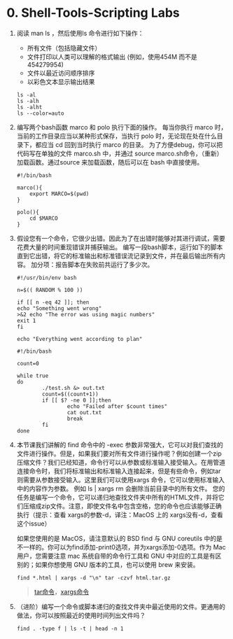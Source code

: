 # 0. Shell-Tools-Scripting Labs
1. 阅读 man ls ，然后使用ls 命令进行如下操作：
    - 所有文件（包括隐藏文件）
    - 文件打印以人类可以理解的格式输出 (例如，使用454M 而不是 454279954)
    - 文件以最近访问顺序排序
    - 以彩色文本显示输出结果
    ```shell
    ls -al
    ls -alh
    ls -alht
    ls --color=auto
    ```
2. 编写两个bash函数 marco 和 polo 执行下面的操作。 每当你执行 marco 时，当前的工作目录应当以某种形式保存，当执行 polo 时，无论现在处在什么目录下，都应当 cd 回到当时执行 marco 的目录。 为了方便debug，你可以把代码写在单独的文件 marco.sh 中，并通过 source marco.sh命令，（重新）加载函数。通过source 来加载函数，随后可以在 bash 中直接使用。
    ```shell
    #!/bin/bash

    marco(){
        export MARCO=$(pwd)
    }

    polo(){
        cd $MARCO
    }
    ```
3. 假设您有一个命令，它很少出错。因此为了在出错时能够对其进行调试，需要花费大量的时间重现错误并捕获输出。 编写一段bash脚本，运行如下的脚本直到它出错，将它的标准输出和标准错误流记录到文件，并在最后输出所有内容。 加分项：报告脚本在失败前共运行了多少次。
    ```shell
    #!/usr/bin/env bash

    n=$(( RANDOM % 100 ))

    if [[ n -eq 42 ]]; then
    echo "Something went wrong"
    >&2 echo "The error was using magic numbers"
    exit 1
    fi

    echo "Everything went according to plan"
    ```
    ```shell
    #!/bin/bash

    count=0

    while true
    do
            ./test.sh &> out.txt
            count=$((count+1))
            if [[ $? -ne 0 ]];then
                    echo "Failed after $count times"
                    cat out.txt
                    break
            fi
    done
    ```
4. 本节课我们讲解的 find 命令中的 -exec 参数非常强大，它可以对我们查找的文件进行操作。但是，如果我们要对所有文件进行操作呢？例如创建一个zip压缩文件？我们已经知道，命令行可以从参数或标准输入接受输入。在用管道连接命令时，我们将标准输出和标准输入连接起来，但是有些命令，例如tar 则需要从参数接受输入。这里我们可以使用xargs 命令，它可以使用标准输入中的内容作为参数。 例如 ls | xargs rm 会删除当前目录中的所有文件。
    您的任务是编写一个命令，它可以递归地查找文件夹中所有的HTML文件，并将它们压缩成zip文件。注意，即使文件名中包含空格，您的命令也应该能够正确执行（提示：查看 xargs的参数-d，译注：MacOS 上的 xargs没有-d，查看这个issue）

    如果您使用的是 MacOS，请注意默认的 BSD find 与 GNU coreutils 中的是不一样的。你可以为find添加-print0选项，并为xargs添加-0选项。作为 Mac 用户，您需要注意 mac 系统自带的命令行工具和 GNU 中对应的工具是有区别的；如果你想使用 GNU 版本的工具，也可以使用 brew 来安装。
    ```shell
    find *.html | xargs -d "\n" tar -czvf html.tar.gz
    ```
    > [tar命令](https://wangchujiang.com/linux-command/c/tar.html)，[xargs命令](https://wangchujiang.com/linux-command/c/xargs.html)

5. （进阶）编写一个命令或脚本递归的查找文件夹中最近使用的文件。更通用的做法，你可以按照最近的使用时间列出文件吗？
    ```shell
    find . -type f | ls -t | head -n 1
    ```
